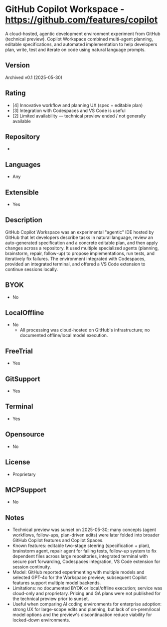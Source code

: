 # GitHub Copilot Workspace - https://github.com/features/copilot
A cloud-hosted, agentic development environment experiment from GitHub (technical preview). Copilot Workspace combined multi-agent planning, editable specifications, and automated implementation to help developers plan, write, test and iterate on code using natural language prompts.

## Version
Archived v0.1 (2025-05-30)

## Rating
- [4] Innovative workflow and planning UX (spec + editable plan)
- [3] Integration with Codespaces and VS Code is useful
- [2] Limited availability — technical preview ended / not generally available

## Repository
- 

## Languages
- Any

## Extensible
- Yes

## Description
GitHub Copilot Workspace was an experimental "agentic" IDE hosted by GitHub that let developers describe tasks in natural language, review an auto-generated specification and a concrete editable plan, and then apply changes across a repository. It used multiple specialized agents (planning, brainstorm, repair, follow-up) to propose implementations, run tests, and iteratively fix failures. The environment integrated with Codespaces, provided an integrated terminal, and offered a VS Code extension to continue sessions locally.

## BYOK
- No

## LocalOffline
- No
  - All processing was cloud-hosted on GitHub's infrastructure; no documented offline/local model execution.

## FreeTrial
- Yes

## GitSupport
- Yes

## Terminal
- Yes

## Opensource
- No

## License
- Proprietary

## MCPSupport
- No

## Notes
- Technical preview was sunset on 2025-05-30; many concepts (agent workflows, follow-ups, plan-driven edits) were later folded into broader GitHub Copilot features and Copilot Spaces.
- Known features: editable two-stage steering (specification + plan), brainstorm agent, repair agent for failing tests, follow-up system to fix dependent files across large repositories, integrated terminal with secure port forwarding, Codespaces integration, VS Code extension for session continuity.
- Model: GitHub reported experimenting with multiple models and selected GPT-4o for the Workspace preview; subsequent Copilot features support multiple model backends.
- Limitations: no documented BYOK or local/offline execution; service was cloud-only and proprietary. Pricing and GA plans were not published for the technical preview prior to sunset.
- Useful when comparing AI coding environments for enterprise adoption: strong UX for large-scope edits and planning, but lack of on-prem/local model options and the preview's discontinuation reduce viability for locked-down environments.
